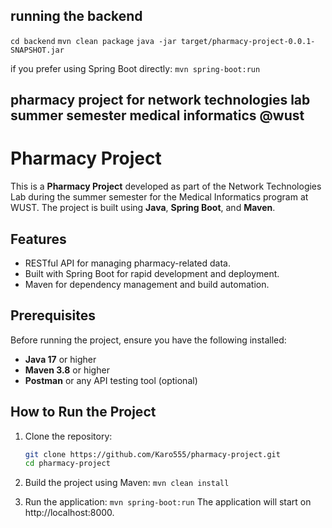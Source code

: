## running the backend
`cd backend`
`mvn clean package`
`java -jar target/pharmacy-project-0.0.1-SNAPSHOT.jar`

if you prefer using Spring Boot directly:
`mvn spring-boot:run`





## pharmacy project for network technologies lab summer semester medical informatics @wust

# Pharmacy Project

This is a **Pharmacy Project** developed as part of the Network Technologies Lab during the summer semester for the Medical Informatics program at WUST. The project is built using **Java**, **Spring Boot**, and **Maven**.

## Features
- RESTful API for managing pharmacy-related data.
- Built with Spring Boot for rapid development and deployment.
- Maven for dependency management and build automation.

## Prerequisites
Before running the project, ensure you have the following installed:
- **Java 17** or higher
- **Maven 3.8** or higher
- **Postman** or any API testing tool (optional)

## How to Run the Project
1. Clone the repository:
   ```bash
   git clone https://github.com/Karo555/pharmacy-project.git
   cd pharmacy-project

2. Build the project using Maven:
`mvn clean install`

3. Run the application:
`mvn spring-boot:run`
The application will start on http://localhost:8000.